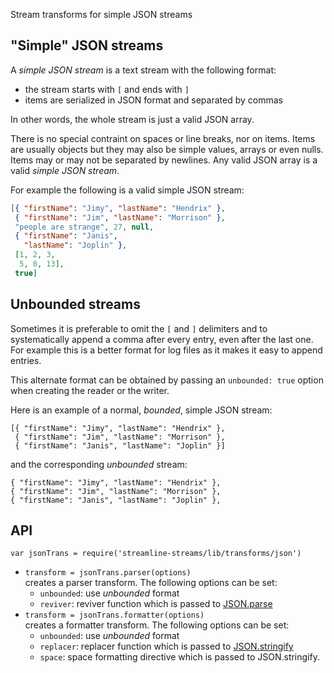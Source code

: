 Stream transforms for simple JSON streams

## "Simple" JSON streams

A _simple JSON stream_ is a text stream with the following format:

* the stream starts with `[` and ends with `]`
* items are serialized in JSON format and separated by commas

In other words, the whole stream is just a valid JSON array.

There is no special contraint on spaces or line breaks, nor on items. Items are usually objects but they may also be simple values, arrays or even nulls. Items may or may not be separated by newlines. Any valid JSON array is a valid _simple JSON stream_.

For example the following is a valid simple JSON stream:

``` json
[{ "firstName": "Jimy", "lastName": "Hendrix" },
 { "firstName": "Jim", "lastName": "Morrison" },
 "people are strange", 27, null,
 { "firstName": "Janis", 
   "lastName": "Joplin" },
 [1, 2, 3, 
  5, 8, 13],
 true]
 ```

## Unbounded streams

Sometimes it is preferable to omit the `[` and `]` delimiters and to systematically append a comma after every entry, even after the last one. For example this is a better format for log files as it makes it easy to append entries.

This alternate format can be obtained by passing an `unbounded: true` option when creating the reader or the writer.

Here is an example of a normal, _bounded_, simple JSON stream:

```
[{ "firstName": "Jimy", "lastName": "Hendrix" },
 { "firstName": "Jim", "lastName": "Morrison" },
 { "firstName": "Janis", "lastName": "Joplin" }]
```

and the corresponding _unbounded_ stream:

```
{ "firstName": "Jimy", "lastName": "Hendrix" },
{ "firstName": "Jim", "lastName": "Morrison" },
{ "firstName": "Janis", "lastName": "Joplin" },
```

## API

`var jsonTrans = require('streamline-streams/lib/transforms/json')`  

* `transform = jsonTrans.parser(options)`  
  creates a parser transform. The following options can be set:  
  - `unbounded`: use _unbounded_ format  
  - `reviver`: reviver function which is passed to [JSON.parse](https://developer.mozilla.org/en-US/docs/Web/JavaScript/Reference/Global_Objects/JSON/parse)
* `transform = jsonTrans.formatter(options)`  
  creates a formatter transform. The following options can be set:  
  - `unbounded`: use _unbounded_ format  
  - `replacer`: replacer function which is passed to [JSON.stringify](https://developer.mozilla.org/en-US/docs/Web/JavaScript/Reference/Global_Objects/JSON/parse)
  - `space`: space formatting directive which is passed to JSON.stringify.
